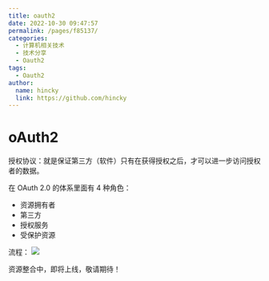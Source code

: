 ```yaml
---
title: oauth2
date: 2022-10-30 09:47:57
permalink: /pages/f85137/
categories: 
  - 计算机相关技术
  - 技术分享
  - Oauth2
tags: 
  - Oauth2
author: 
  name: hincky
  link: https://github.com/hincky
---
```

# oAuth2

授权协议：就是保证第三方（软件）只有在获得授权之后，才可以进一步访问授权者的数据。

在 OAuth 2.0 的体系里面有 4 种角色：
- 资源拥有者 
- 第三方 
- 授权服务 
- 受保护资源 

流程：
![](./img/oauth2-process.png)


资源整合中，即将上线，敬请期待！